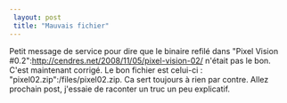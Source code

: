 ```yaml
---
 layout: post
 title: "Mauvais fichier"
---
```


Petit message de service pour dire que le binaire refilé dans "Pixel Vision #0.2":http://cendres.net/2008/11/05/pixel-vision-02/ n'était pas le bon. C'est maintenant corrigé. Le bon fichier est celui-ci : "pixel02.zip":/files/pixel02.zip. Ca sert toujours à rien par contre. Allez prochain post, j'essaie de raconter un truc un peu explicatif.
